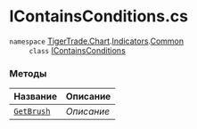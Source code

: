 
# IContainsConditions.cs
`namespace` [TigerTrade.Chart](../../../../TigerTrade.Chart.md).[Indicators](../../../../TigerTrade.Chart/Indicators.md).[Common](../../../../TigerTrade.Chart/Indicators/Common.md)  
&nbsp;&nbsp;&nbsp;&nbsp;&nbsp;&nbsp;&nbsp;&nbsp;&nbsp;`class` [IContainsConditions](../IContainsConditions.cs.md)

### Методы
| Название | Описание |
| --- | --- |
| [`GetBrush`](./Методы/GetBrush.md) | *Описание* |
